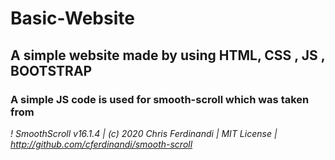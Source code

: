 # Basic-Website

## A simple website made by using HTML, CSS , JS , BOOTSTRAP
### A simple JS code is used for smooth-scroll which was taken from
*! SmoothScroll v16.1.4 | (c) 2020 Chris Ferdinandi | MIT License | http://github.com/cferdinandi/smooth-scroll*
